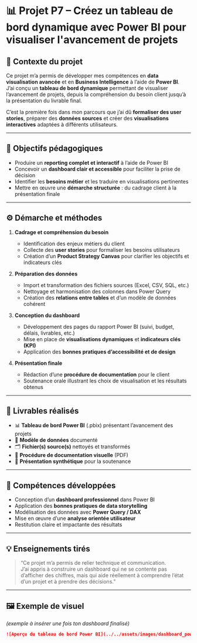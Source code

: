 # 📊 Projet P7 – Créez un tableau de bord dynamique avec Power BI pour visualiser l'avancement de projets

## 🧭 Contexte du projet
Ce projet m’a permis de développer mes compétences en **data visualisation avancée** et en **Business Intelligence** à l’aide de **Power BI**.  
J’ai conçu un **tableau de bord dynamique** permettant de visualiser l’avancement de projets, depuis la compréhension du besoin client jusqu’à la présentation du livrable final.

C’est la première fois dans mon parcours que j’ai dû **formaliser des user stories**, préparer des **données sources** et créer des **visualisations interactives** adaptées à différents utilisateurs.

---

## 🎯 Objectifs pédagogiques
- Produire un **reporting complet et interactif** à l’aide de Power BI  
- Concevoir un **dashboard clair et accessible** pour faciliter la prise de décision  
- Identifier les **besoins métier** et les traduire en visualisations pertinentes  
- Mettre en œuvre une **démarche structurée** : du cadrage client à la présentation finale  

---

## ⚙️ Démarche et méthodes

1. **Cadrage et compréhension du besoin**
   - Identification des enjeux métiers du client  
   - Collecte des **user stories** pour formaliser les besoins utilisateurs  
   - Création d’un **Product Strategy Canvas** pour clarifier les objectifs et indicateurs clés  

2. **Préparation des données**
   - Import et transformation des fichiers sources (Excel, CSV, SQL, etc.)  
   - Nettoyage et harmonisation des colonnes dans Power Query  
   - Création des **relations entre tables** et d’un modèle de données cohérent  

3. **Conception du dashboard**
   - Développement des pages du rapport Power BI (suivi, budget, délais, livrables, etc.)  
   - Mise en place de **visualisations dynamiques** et **indicateurs clés (KPI)**  
   - Application des **bonnes pratiques d’accessibilité et de design**  

4. **Présentation finale**
   - Rédaction d’une **procédure de documentation** pour le client  
   - Soutenance orale illustrant les choix de visualisation et les résultats obtenus  

---

## 🧩 Livrables réalisés
- 📊 **Tableau de bord Power BI** (.pbix) présentant l’avancement des projets  
- 🧱 **Modèle de données** documenté  
- 🗂️ **Fichier(s) source(s)** nettoyés et transformés  
- 📄 **Procédure de documentation visuelle** (PDF)  
- 🧾 **Présentation synthétique** pour la soutenance  

---

## 🧠 Compétences développées
- Conception d’un **dashboard professionnel** dans Power BI  
- Application des **bonnes pratiques de data storytelling**  
- Modélisation des données avec **Power Query / DAX**  
- Mise en œuvre d’une **analyse orientée utilisateur**  
- Restitution claire et impactante des résultats  

---

## 💡 Enseignements tirés
> “Ce projet m’a permis de relier technique et communication.  
> J’ai appris à construire un dashboard qui ne se contente pas d’afficher des chiffres, mais qui aide réellement à comprendre l’état d’un projet et à prendre des décisions.”

---

## 🖼️ Exemple de visuel
*(exemple à insérer une fois ton dashboard finalisé)*  
```markdown
![Aperçu du tableau de bord Power BI](../../assets/images/dashboard_powerbi_projets.png)

